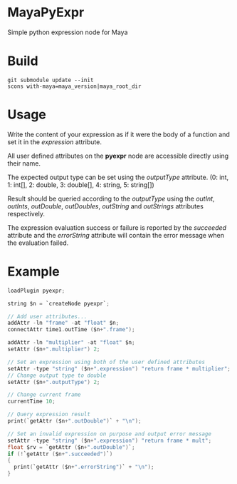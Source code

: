 # MayaPyExpr
Simple python expression node for Maya

# Build
```
git submodule update --init
scons with-maya=maya_version|maya_root_dir
```

# Usage

Write the content of your expression as if it were the body of a function and set it in the _expression_ attribute.

All user defined attributes on the __pyexpr__ node are accessible directly using their name.

The expected output type can be set using the _outputType_ attribute. (0: int, 1: int[], 2: double, 3: double[], 4: string, 5: string[])

Result should be queried according to the _outputType_ using the _outInt_, _outInts_, _outDouble_, _outDoubles_, _outString_ and _outStrings_ attributes respectively.

The expression evaluation success or failure is reported by the _succeeded_ attribute and the _errorString_ attribute will contain the error message when the evaluation failed.

# Example

```c
loadPlugin pyexpr;

string $n = `createNode pyexpr`;

// Add user attributes...
addAttr -ln "frame" -at "float" $n;
connectAttr time1.outTime ($n+".frame");

addAttr -ln "multiplier" -at "float" $n;
setAttr ($n+".multiplier") 2;

// Set an expression using both of the user defined attributes
setAttr -type "string" ($n+".expression") "return frame * multiplier";
// Change output type to double
setAttr ($n+".outputType") 2;

// Change current frame
currentTime 10;

// Query expression result
print(`getAttr ($n+".outDouble")` + "\n");

// Set an invalid expression on purpose and output error message
setAttr -type "string" ($n+".expression") "return frame * mult";
float $rv = `getAttr ($n+".outDouble")`;
if (!`getAttr ($n+".succeeded")`)
{
  print(`getAttr ($n+".errorString")` + "\n");
}
```

